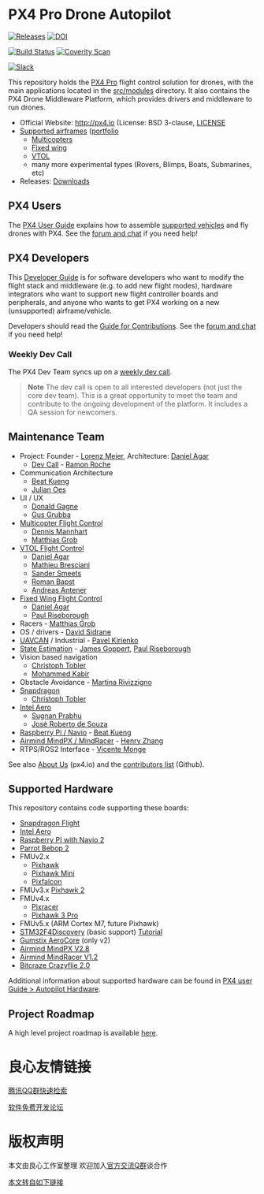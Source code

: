 # PX4 Pro Drone Autopilot

[![Releases](https://img.shields.io/github/release/PX4/Firmware.svg)](https://github.com/PX4/Firmware/releases) [![DOI](https://zenodo.org/badge/22634/PX4/Firmware.svg)](https://zenodo.org/badge/latestdoi/22634/PX4/Firmware)

[![Build Status](http://ci.px4.io:8080/buildStatus/icon?job=Firmware/master)](http://ci.px4.io:8080/blue/organizations/jenkins/Firmware/activity) [![Coverity Scan](https://scan.coverity.com/projects/3966/badge.svg?flat=1)](https://scan.coverity.com/projects/3966?tab=overview)

[![Slack](https://px4-slack.herokuapp.com/badge.svg)](http://slack.px4.io)

This repository holds the [PX4 Pro](http://u.720life.cn/g/fdb48169940789ea44a0e199fe15aaab) flight control solution for drones, with the main applications located in the [src/modules](http://u.720life.cn/g/54145d0471d91890860f7f8463c03046a50de737ecd764e71eae4128c45a89c4c6fc5d03cd876158f763ff1e24badbff2e8ea8b5213df360f8f957c115971639) directory. It also contains the PX4 Drone Middleware Platform, which provides drivers and middleware to run drones.

* Official Website: http://px4.io (License: BSD 3-clause, [LICENSE](http://u.720life.cn/g/54145d0471d91890860f7f8463c03046a50de737ecd764e71eae4128c45a89c4600b1b48247cd6c60c5e5825fa6b6ae2781a11cc4048862fa5c64e75b68a07d6)
* [Supported airframes](http://u.720life.cn/g/d027d664162e93e37bec3524233d06b8ee434dc6c7a4957a7c68fb14649094d01b5fae414f3550b983de4a4c795e49f5281616db0e1452b9db820ec24d602378) ([portfolio](http://u.720life.cn/g/08b87e370f9fe67ff38a3ae0a4e937963b0378c431284e43776bbb4042327ef4)
  * [Multicopters](http://u.720life.cn/g/d027d664162e93e37bec3524233d06b8ee434dc6c7a4957a7c68fb14649094d01b5fae414f3550b983de4a4c795e49f56bc4af31be6b085e79de7c7ee1d5f280)
  * [Fixed wing](http://u.720life.cn/g/d027d664162e93e37bec3524233d06b8ee434dc6c7a4957a7c68fb14649094d01b5fae414f3550b983de4a4c795e49f58a736bc0399a2005db69a5e7a2026be8)
  * [VTOL](http://u.720life.cn/g/d027d664162e93e37bec3524233d06b8ee434dc6c7a4957a7c68fb14649094d01b5fae414f3550b983de4a4c795e49f502ba4e94c2f7cf95a54db1f244e7fe4e)
  * many more experimental types (Rovers, Blimps, Boats, Submarines, etc)
* Releases: [Downloads](http://u.720life.cn/g/54145d0471d91890860f7f8463c03046a50de737ecd764e71eae4128c45a89c49d20c93aad3617de3ac2ad1a51a6efbc)


## PX4 Users

The [PX4 User Guide](http://u.720life.cn/g/d027d664162e93e37bec3524233d06b8db989d0ce7112b6809d508afd30d40c4) explains how to assemble [supported vehicles](http://u.720life.cn/g/d027d664162e93e37bec3524233d06b8ee434dc6c7a4957a7c68fb14649094d01b5fae414f3550b983de4a4c795e49f5281616db0e1452b9db820ec24d602378) and fly drones with PX4. 
See the [forum and chat](http://u.720life.cn/g/d027d664162e93e37bec3524233d06b8563c00b5d9563d8a3b7c05089915ad51) if you need help!


## PX4 Developers

This [Developer Guide](http://u.720life.cn/g/ff533924e9d4f5197c2d33880dfb1c7b89c10f364de118e80b39433136754c72) is for software developers who want to modify the flight stack and middleware (e.g. to add new flight modes), hardware integrators who want to support new flight controller boards and peripherals, and anyone who wants to get PX4 working on a new (unsupported) airframe/vehicle.

Developers should read the [Guide for Contributions](http://u.720life.cn/g/ff533924e9d4f5197c2d33880dfb1c7bb1a2637ca59cade47b41f2889bd8fe1be2cee49e034fc034983c2b43f5e66f06).
See the [forum and chat](http://u.720life.cn/g/ff533924e9d4f5197c2d33880dfb1c7b180b3542f136cefb2842e4eead883aac) if you need help!


### Weekly Dev Call

The PX4 Dev Team syncs up on a [weekly dev call](http://u.720life.cn/g/ff533924e9d4f5197c2d33880dfb1c7bb1a2637ca59cade47b41f2889bd8fe1b5730a402e62b66188f7b7efd4e9dc061).

> **Note** The dev call is open to all interested developers (not just the core dev team). This is a great opportunity to meet the team and contribute to the ongoing development of the platform. It includes a QA session for newcomers.


## Maintenance Team

  * Project: Founder - [Lorenz Meier](http://u.720life.cn/g/54145d0471d91890860f7f8463c030467b41107030ac6588a28a4fbefc5d4c21), Architecture: [Daniel Agar](http://u.720life.cn/g/54145d0471d91890860f7f8463c0304607477b4fb4c486cd53e9614adc7ce7e2)
    * [Dev Call](http://u.720life.cn/g/54145d0471d91890860f7f8463c03046a50de737ecd764e71eae4128c45a89c4229377c23aada149caf7e20bad98ace2) - [Ramon Roche](http://u.720life.cn/g/54145d0471d91890860f7f8463c03046b00dacb8e5ab15551b329555369942e1)
  * Communication Architecture
    * [Beat Kueng](http://u.720life.cn/g/54145d0471d91890860f7f8463c03046408118ac18aa926eb35f3e4becd5742d)
    * [Julian Oes](http://u.720life.cn/g/54145d0471d91890860f7f8463c03046782c2fc73af8417832aba2a83dabb23e)
  * UI / UX
    * [Donald Gagne](http://u.720life.cn/g/54145d0471d91890860f7f8463c03046a36f7fcf2b61abed0cf0fd2ca1373f7c)
    * [Gus Grubba](http://u.720life.cn/g/54145d0471d91890860f7f8463c03046d6ca7fb0734ffbccdd4df0306d9ee1e3)
  * [Multicopter Flight Control](http://u.720life.cn/g/54145d0471d91890860f7f8463c03046a50de737ecd764e71eae4128c45a89c4124e8b4fcf34041725cca144ac6e06d0abfbbad92da973f120e4f98b17143589)
    * [Dennis Mannhart](http://u.720life.cn/g/54145d0471d91890860f7f8463c030467b78f5575f0ec01407a56a25b8e9a0e7)
    * [Matthias Grob](http://u.720life.cn/g/54145d0471d91890860f7f8463c03046bd61ed000adc52067f9f093c82d76762)
  * [VTOL Flight Control](http://u.720life.cn/g/54145d0471d91890860f7f8463c03046a50de737ecd764e71eae4128c45a89c4cca5f098c3f5cc6832859dda87606913)
    * [Daniel Agar](http://u.720life.cn/g/54145d0471d91890860f7f8463c0304607477b4fb4c486cd53e9614adc7ce7e2)
    * [Mathieu Bresciani](http://u.720life.cn/g/54145d0471d91890860f7f8463c0304614db89507d9233ef12ce71c245327826)
    * [Sander Smeets](http://u.720life.cn/g/54145d0471d91890860f7f8463c0304603ab840ecdb878ebf71f7f10c2377053)
    * [Roman Bapst](http://u.720life.cn/g/54145d0471d91890860f7f8463c0304685622a9ac50abd0d7bfc620b4a3bfc1a)
    * [Andreas Antener](http://u.720life.cn/g/54145d0471d91890860f7f8463c0304681474ad43a93f8866856f9495e1cf5e9d1d299a5c6b0ff265e401006b4c94cca)
  * [Fixed Wing Flight Control](http://u.720life.cn/g/54145d0471d91890860f7f8463c03046a50de737ecd764e71eae4128c45a89c49eb9d4f7c8485122bbeb7c1798cc3d7c)
    * [Daniel Agar](http://u.720life.cn/g/54145d0471d91890860f7f8463c0304607477b4fb4c486cd53e9614adc7ce7e2)
    * [Paul Riseborough](http://u.720life.cn/g/54145d0471d91890860f7f8463c03046e2fd797623ae87e500d1e4aafcd7ebec)
  * Racers - [Matthias Grob](http://u.720life.cn/g/54145d0471d91890860f7f8463c03046bd61ed000adc52067f9f093c82d76762)
  * OS / drivers - [David Sidrane](http://u.720life.cn/g/54145d0471d91890860f7f8463c030461775d4f21d06acbc3d582fcb5856e00c)
  * [UAVCAN](http://u.720life.cn/g/54145d0471d91890860f7f8463c03046a50de737ecd764e71eae4128c45a89c437b1c8f51ce486a5abf0f044cb90f9e4) / Industrial - [Pavel Kirienko](http://u.720life.cn/g/54145d0471d91890860f7f8463c03046fc213b22eefa27207a8b3acdd0eeaa7d549e98a59c156f12f8fb64e27fb4b2ec)
  * [State Estimation](http://u.720life.cn/g/54145d0471d91890860f7f8463c03046a50de737ecd764e71eae4128c45a89c4dbd4dbde5798d60edb654dba4e06f83f378880de648de06635b62e95cc381e97294dee6fcaa20546712f0bece8bb1f2886a200a91ae2d085b04fb8c0dfcd0791) - [James Goppert](http://u.720life.cn/g/54145d0471d91890860f7f8463c030461437026c8bd4d78f4413c8692b932843), [Paul Riseborough](http://u.720life.cn/g/54145d0471d91890860f7f8463c03046e2fd797623ae87e500d1e4aafcd7ebec)
  * Vision based navigation
    * [Christoph Tobler](http://u.720life.cn/g/54145d0471d91890860f7f8463c030463052de7de3acd4897f0473c18ac33a6b2c1c1f431ce43784e01e8b5624078648)
    * [Mohammed Kabir](http://u.720life.cn/g/54145d0471d91890860f7f8463c030468c3acae52c16b0939ab64f4a49937c13)
  * Obstacle Avoidance - [Martina Rivizzigno](http://u.720life.cn/g/54145d0471d91890860f7f8463c0304694cb8f35edfd482d82a9b4a42a255c2d)
  * [Snapdragon](http://u.720life.cn/g/54145d0471d91890860f7f8463c03046a50de737ecd764e71eae4128c45a89c4bc00f2186973e37e32aad2d858fbe5640d27a9ce768002bf82f3d8280043b2a5)
    * [Christoph Tobler](http://u.720life.cn/g/54145d0471d91890860f7f8463c030463052de7de3acd4897f0473c18ac33a6b2c1c1f431ce43784e01e8b5624078648)
  * [Intel Aero](http://u.720life.cn/g/54145d0471d91890860f7f8463c03046a50de737ecd764e71eae4128c45a89c4a1f807ca4690be4466184f596c51fc7c158178afb3606cd2eaa27d619edf65a4)
    * [Sugnan Prabhu](http://u.720life.cn/g/54145d0471d91890860f7f8463c0304610958c4544e43762a39edc41546725f2)
    * [José Roberto de Souza](http://u.720life.cn/g/54145d0471d91890860f7f8463c03046c0061fa183a1e4e2abdbf10b9f08cc30)
  * [Raspberry Pi / Navio](http://u.720life.cn/g/54145d0471d91890860f7f8463c03046a50de737ecd764e71eae4128c45a89c4bfec04b4a0ea8902e54a9ad743fdd4e05887e699663aba8d38d86e5ff789ea70) - [Beat Kueng](http://u.720life.cn/g/54145d0471d91890860f7f8463c03046408118ac18aa926eb35f3e4becd5742d)
  * [Airmind MindPX / MindRacer](http://u.720life.cn/g/54145d0471d91890860f7f8463c03046a50de737ecd764e71eae4128c45a89c44d2d3b513dd0fe524dda0f241e2a10e2) - [Henry Zhang](http://u.720life.cn/g/54145d0471d91890860f7f8463c03046857560110cc8a9c54c5956edad94e112)
  * RTPS/ROS2 Interface - [Vicente Monge](http://u.720life.cn/g/54145d0471d91890860f7f8463c0304603570ec6b1d1cc3c971704269d882505b9e42e14a606ddbcd84e0fbf72029b22)

See also [About Us](http://u.720life.cn/g/9f6b02f0a2edacaed5d1d844522fe9d209f5a8517941fc81741bf6cb53e0d9840ec95fda02b4ba8edb4d69bbc2e57d7e) (px4.io) and the [contributors list](http://u.720life.cn/g/54145d0471d91890860f7f8463c03046a50de737ecd764e71eae4128c45a89c492cd1020b625b9f34bbf04e0990b91ee37e8f6e09ba7ce3ba0b56f3094105295) (Github).

## Supported Hardware

This repository contains code supporting these boards:
  * [Snapdragon Flight](http://u.720life.cn/g/d027d664162e93e37bec3524233d06b8c84a062b4d4e81cdec4fdfc253e7ba64e8719d715499ee4f6a7fe168839e82e7a422ebcd9d2cc78583448d11e62702f8)
  * [Intel Aero](http://u.720life.cn/g/d027d664162e93e37bec3524233d06b8c84a062b4d4e81cdec4fdfc253e7ba641a37cc28848dcb80f02ff6ff61679e51ecd153cb7e3a18cd8d5bcf02778aba80)
  * [Raspberry PI with Navio 2](http://u.720life.cn/g/d027d664162e93e37bec3524233d06b8c84a062b4d4e81cdec4fdfc253e7ba64517eb6d47d061a72ef5e457063c5de2f964cc8a58d9e5b9d82e8e37b27c4552ea87e34a5f78ba87cdeb45e799b8e47ea)
  * [Parrot Bebop 2](http://u.720life.cn/g/ff533924e9d4f5197c2d33880dfb1c7bce0768c9765f597fdfccff9c96290507ecb0dab0bddb6d33dfeeb73cc1f3f1fd)
  * FMUv2.x
    * [Pixhawk](http://u.720life.cn/g/d027d664162e93e37bec3524233d06b8c84a062b4d4e81cdec4fdfc253e7ba64685cf9bfa677f9abda7f89843159d0d9a17d587b374c657adaa03449136f5ff0)
    * [Pixhawk Mini](http://u.720life.cn/g/d027d664162e93e37bec3524233d06b8c84a062b4d4e81cdec4fdfc253e7ba64685cf9bfa677f9abda7f89843159d0d97bccf9539976b0c0b6bff95531094c01)
    * [Pixfalcon](http://u.720life.cn/g/d027d664162e93e37bec3524233d06b8c84a062b4d4e81cdec4fdfc253e7ba64614dd0cdc242b95225918ea80dd64889a931280041ea5775b118ff19f4a84dde)
  * FMUv3.x [Pixhawk 2](http://u.720life.cn/g/5910df76cbfaf89e85f12265134fc844b390d2f43831c5621854739b43f64d215acf33f2a53ff8763da4870db3ac6275)
  * FMUv4.x
    * [Pixracer](http://u.720life.cn/g/d027d664162e93e37bec3524233d06b8c84a062b4d4e81cdec4fdfc253e7ba64a1675c35f35b48d7a4dfc44dbfa3ce58fb10056aea958fc4847cdbd73ce9a82d)
    * [Pixhawk 3 Pro](http://u.720life.cn/g/d027d664162e93e37bec3524233d06b8c84a062b4d4e81cdec4fdfc253e7ba64685cf9bfa677f9abda7f89843159d0d96379bb6b82ddfb48f6abbc50b8c13ad3)
  * FMUv5.x (ARM Cortex M7, future Pixhawk)
  * [STM32F4Discovery](http://u.720life.cn/g/6dac0cc3064f501ac1d11b6438c10a8bac7ec93a1377ea85d892fc86a1080a74a9fb3dbcd17988e057db2dd26b73faebce78ddafcbc3d4b5f5c763a15a7f08df) (basic support) [Tutorial](http://u.720life.cn/g/5910df76cbfaf89e85f12265134fc8445ce18b7dcea29eb4767f425a15ef5ec8c35862873c93468c94bad12f1018d87d)
  * [Gumstix AeroCore](http://u.720life.cn/g/a732053fbcaa5ca5e5644a64152622c6508a79c856b2eeb8c0b4d41ad77845a9eea0abd90c80b8cecba97ca13e7942df) (only v2)
  * [Airmind MindPX V2.8](http://u.720life.cn/g/b4f71cecdfe320d3d9c141cb2049c801be74266dd55c555867ea935c111e81449a4de3809f7b51468c992adb74c209c9fb59b331c8067aa0ee1659f9ec38855d)
  * [Airmind MindRacer V1.2](http://u.720life.cn/g/1188e6f7423b7ecfb5e9e83b91c3b8b2c4184ed512271073710a3b8ae28518583476968ab0a31862a11fa50282487d2ebdaf1d9cffd493f8d18eec0d91f8e466790ebbc72fd1059d1b4e16e7f42d3447)
  * [Bitcraze Crazyflie 2.0](http://u.720life.cn/g/d027d664162e93e37bec3524233d06b8c84a062b4d4e81cdec4fdfc253e7ba6438bf6fee0f1ebdd23734d90054d764701abdd34c5f47709ae21e2337fb9f005b)

Additional information about supported hardware can be found in [PX4 user Guide > Autopilot Hardware](http://u.720life.cn/g/d027d664162e93e37bec3524233d06b8c84a062b4d4e81cdec4fdfc253e7ba643544191f1aea5030eb9ebddccb8d8a37).

## Project Roadmap

A high level project roadmap is available [here](http://u.720life.cn/g/f74b0fc30c3c2b7c7185cfd781f0f556dbdccbbe25039e310b66f552616d79f474cdb7a246b28a0731563149b69babf8).



 # 良心友情链接

[腾讯QQ群快速检索](http://u.720life.cn/s/8cf73f7c)

[软件免费开发论坛](http://u.720life.cn/s/bbb01dc0)

# 版权声明 

本文由良心工作室整理 欢迎加入[官方交流Q群](https://u.720life.cn/s/f2316816)谈合作

[本文转自如下链接](http://u.720life.cn/g/2e71d0f0a5c601172267ba20d3a43c6eccd4519183ff0f0f98d5a997f3a2acaf33c42ba8047e7cde27f66213ecfe562ff2f8a565889d3e8f827e03acac7dccac)